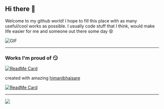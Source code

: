 ## Hi there 👋

Welcome to my github world! I hope to fill this place with as many useful/cool works as possible.
I usually code stuff that I think, would make life easier for me and someone out there some day 😵


<img align="center" alt="GIF" src="http://68.media.tumblr.com/1eaef003b8048b3f7c13eeb7bc6a24f8/tumblr_otx7cduuJ01wwvl50o2_400.gif" />

---

### Works I'm proud of 😏

[![ReadMe Card](https://github-readme-stats.vercel.app/api/pin/?username=aravindmathradan&repo=lantern-notes)](https://github.com/aravindmathradan/lantern-notes)

created with amazing [himanibhaisare](https://github.com/himanibhaisare)

[![ReadMe Card](https://github-readme-stats.vercel.app/api/pin/?username=aravindmathradan&repo=popcorn)](https://github.com/aravindmathradan/popcorn)

---

![](https://github-readme-stats.vercel.app/api/?username=aravindmathradan&show_icons=true&title_color=000000&icon_color=871486&text_color=000000&bg_color=ffffff&custom_title=Some+stats+for+swag)
